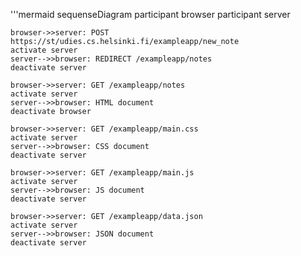 '''mermaid
sequenseDiagram
	participant browser
	participant server

	browser->>server: POST https://st/udies.cs.helsinki.fi/exampleapp/new_note
	activate server
	server-->>browser: REDIRECT /exampleapp/notes
	deactivate server

	browser->>server: GET /exampleapp/notes
	activate server
	server-->>browser: HTML document
	deactivate browser

	browser->>server: GET /exampleapp/main.css
	activate server
	server-->>browser: CSS document
	deactivate server

	browser->>server: GET /exampleapp/main.js
	activate server
	server-->>browser: JS document
	deactivate server
	
	browser->>server: GET /exampleapp/data.json
	activate server
	server-->>browser: JSON document
	deactivate server

